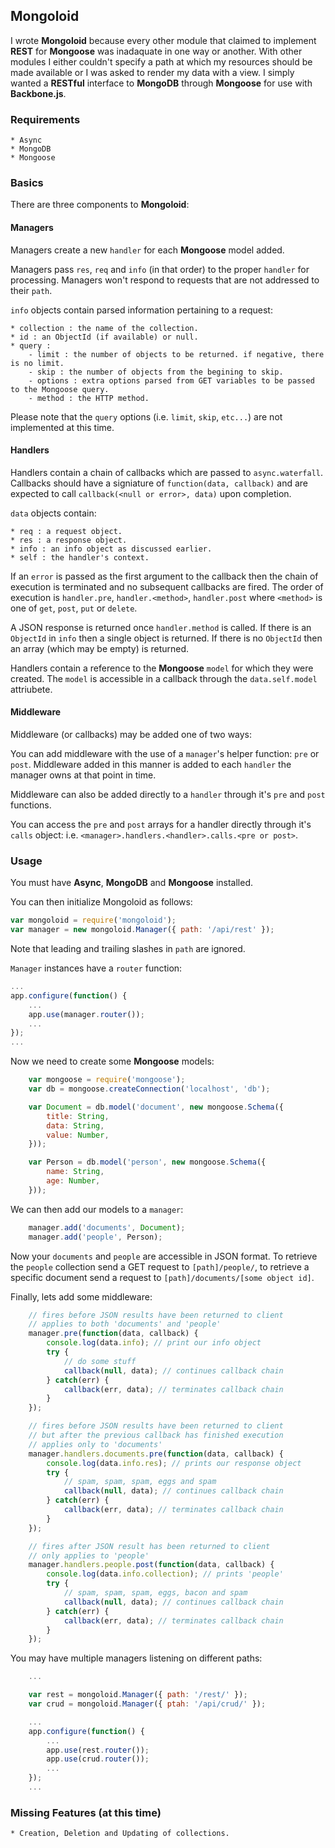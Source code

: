 ## Mongoloid
I wrote __Mongoloid__ because every other module that claimed to implement __REST__ for __Mongoose__ was inadaquate in one way or another. With other modules I either couldn't specify a path at which my resources should be made available or I was asked to render my data with a view. I simply wanted a __RESTful__ interface to __MongoDB__ through __Mongoose__ for use with __Backbone.js__.

### Requirements

	* Async
	* MongoDB
	* Mongoose

### Basics
There are three components to __Mongoloid__:

#### Managers
Managers create a new `handler` for each __Mongoose__ model added.

Managers pass `res`, `req` and `info` (in that order) to the proper `handler` for processing. Managers won't respond to requests that are not addressed to their `path`.

`info` objects contain parsed information pertaining to a request:

	* collection : the name of the collection.
	* id : an ObjectId (if available) or null.
	* query :
		- limit : the number of objects to be returned. if negative, there is no limit.
		- skip : the number of objects from the begining to skip.
		- options : extra options parsed from GET variables to be passed to the Mongoose query.
		- method : the HTTP method.

Please note that the `query` options (i.e. `limit`, `skip`, `etc...`) are not implemented at this time.

#### Handlers
Handlers contain a chain of callbacks which are passed to `async.waterfall`. Callbacks should have a signiature of `function(data, callback)` and are expected to call `callback(<null or error>, data)` upon completion.

`data` objects contain:

	* req : a request object.
	* res : a response object.
	* info : an info object as discussed earlier.
	* self : the handler's context.

If an `error` is passed as the first argument to the callback then the chain of execution is terminated and no subsequent callbacks are fired. The order of execution is `handler.pre`, `handler.<method>`, `handler.post` where `<method>` is one of `get`, `post`, `put` or `delete`.

A JSON response is returned once `handler.method` is called. If there is an `ObjectId` in `info` then a single object is returned. If there is no `ObjectId` then an array (which may be empty) is returned.

Handlers contain a reference to the __Mongoose__ `model` for which they were created. The `model` is accessible in a callback through the `data.self.model` attriubete.

#### Middleware
Middleware (or callbacks) may be added one of two ways:

You can add middleware with the use of a `manager`'s helper function: `pre` or `post`. Middleware added in this manner is added to each `handler` the manager owns at that point in time.

Middleware can also be added directly to a `handler` through it's `pre` and `post` functions. 

You can access the `pre` and `post` arrays for a handler directly through it's `calls` object: i.e. `<manager>.handlers.<handler>.calls.<pre or post>`.

### Usage
You must have __Async__, __MongoDB__ and __Mongoose__ installed.

You can then initialize Mongoloid as follows:
```js
var mongoloid = require('mongoloid');
var manager = new mongoloid.Manager({ path: '/api/rest' });
```
Note that leading and trailing slashes in `path` are ignored.

`Manager` instances have a `router` function:
```js
...
app.configure(function() {
	...
	app.use(manager.router());
	...
});
...
```

Now we need to create some __Mongoose__ models:
```js
	var mongoose = require('mongoose');
	var db = mongoose.createConnection('localhost', 'db');

	var Document = db.model('document', new mongoose.Schema({
		title: String,
		data: String,
		value: Number,
	}));

	var Person = db.model('person', new mongoose.Schema({
		name: String,
		age: Number,
	}));
```

We can then add our models to a `manager`:
```js
	manager.add('documents', Document);
	manager.add('people', Person);
```
Now your `documents` and `people` are accessible in JSON format. To retrieve the `people` collection send a GET request to `[path]/people/`, to retrieve a specific document send a request to `[path]/documents/[some object id]`.

Finally, lets add some middleware:
```js
	// fires before JSON results have been returned to client
	// applies to both 'documents' and 'people'
	manager.pre(function(data, callback) {
		console.log(data.info); // print our info object
		try {
			// do some stuff
			callback(null, data); // continues callback chain
		} catch(err) {
			callback(err, data); // terminates callback chain
		}
	});

	// fires before JSON results have been returned to client
	// but after the previous callback has finished execution
	// applies only to 'documents'
	manager.handlers.documents.pre(function(data, callback) {
		console.log(data.info.res); // prints our response object
		try {
			// spam, spam, spam, eggs and spam
			callback(null, data); // continues callback chain
		} catch(err) {
			callback(err, data); // terminates callback chain
		}
	});

	// fires after JSON result has been returned to client
	// only applies to 'people'
	manager.handlers.people.post(function(data, callback) {
		console.log(data.info.collection); // prints 'people'
		try {
			// spam, spam, spam, eggs, bacon and spam
			callback(null, data); // continues callback chain
		} catch(err) {
			callback(err, data); // terminates callback chain
		}
	});
```

You may have multiple managers listening on different paths:
```js
	...

	var rest = mongoloid.Manager({ path: '/rest/' });
	var crud = mongoloid.Manager({ ptah: '/api/crud/' });

	...
	app.configure(function() {
		...
		app.use(rest.router());
		app.use(crud.router());
		...
	});
	...
```

### Missing Features (at this time)

	* Creation, Deletion and Updating of collections.
